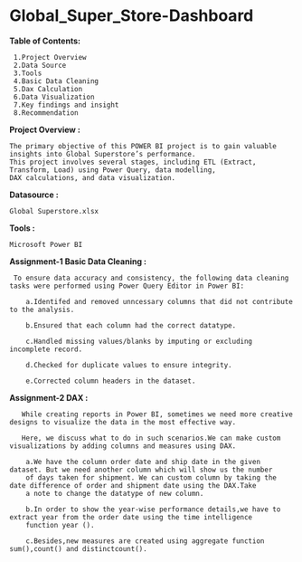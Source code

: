 # Global_Super_Store-Dashboard
 
 **Table of Contents:**
 
     1.Project Overview
     2.Data Source 
     3.Tools
     4.Basic Data Cleaning
     5.Dax Calculation
     6.Data Visualization
     7.Key findings and insight
     8.Recommendation

**Project  Overview :**

    The primary objective of this POWER BI project is to gain valuable insights into Global Superstore’s performance.
    This project involves several stages, including ETL (Extract, Transform, Load) using Power Query, data modelling, 
    DAX calculations, and data visualization.  


**Datasource :** 

    Global Superstore.xlsx

**Tools :**

    Microsoft Power BI

**Assignment-1  Basic Data Cleaning :**

     To ensure data accuracy and consistency, the following data cleaning tasks were performed using Power Query Editor in Power BI:

        a.Identifed and removed unncessary columns that did not contribute to the analysis.

        b.Ensured that each column had the correct datatype.

        c.Handled missing values/blanks by imputing or excluding incomplete record.

        d.Checked for duplicate values to ensure integrity.

        e.Corrected column headers in the dataset.


**Assignment-2 DAX :**

       While creating reports in Power BI, sometimes we need more creative designs to visualize the data in the most effective way. 

       Here, we discuss what to do in such scenarios.We can make custom visualizations by adding columns and measures using DAX.

        a.We have the column order date and ship date in the given dataset. But we need another column which will show us the number 
        of days taken for shipment. We can custom column by taking the date difference of order and shipment date using the DAX.Take 
        a note to change the datatype of new column.

        b.In order to show the year-wise performance details,we have to extract year from the order date using the time intelligence 
        function year ().

        c.Besides,new measures are created using aggregate function sum(),count() and distinctcount().

 
